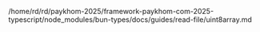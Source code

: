 /home/rd/rd/paykhom-2025/framework-paykhom-com-2025-typescript/node_modules/bun-types/docs/guides/read-file/uint8array.md